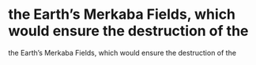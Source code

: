 # the Earth’s Merkaba Fields, which would ensure the destruction of the

the Earth’s Merkaba Fields, which would ensure the destruction of the